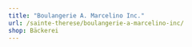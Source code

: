 ```yaml
---
title: "Boulangerie A. Marcelino Inc."
url: /sainte-therese/boulangerie-a-marcelino-inc/
shop: Bäckerei
---
```

